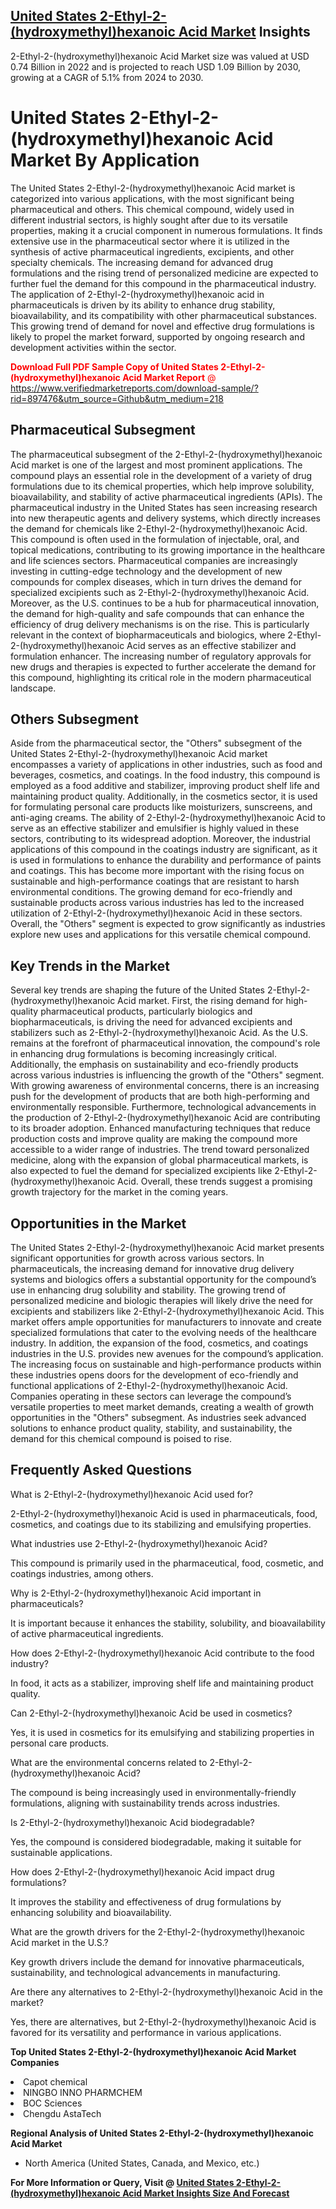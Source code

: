 <h2><a href="https://www.verifiedmarketreports.com/download-sample/?rid=897476&amp;utm_source=Github&amp;utm_medium=218" target="_blank">United States 2-Ethyl-2-(hydroxymethyl)hexanoic Acid Market</a> Insights</h2><p>2-Ethyl-2-(hydroxymethyl)hexanoic Acid Market size was valued at USD 0.74 Billion in 2022 and is projected to reach USD 1.09 Billion by 2030, growing at a CAGR of 5.1% from 2024 to 2030.</p><p><h1>United States 2-Ethyl-2-(hydroxymethyl)hexanoic Acid Market By Application</h1> <p>The United States 2-Ethyl-2-(hydroxymethyl)hexanoic Acid market is categorized into various applications, with the most significant being pharmaceutical and others. This chemical compound, widely used in different industrial sectors, is highly sought after due to its versatile properties, making it a crucial component in numerous formulations. It finds extensive use in the pharmaceutical sector where it is utilized in the synthesis of active pharmaceutical ingredients, excipients, and other specialty chemicals. The increasing demand for advanced drug formulations and the rising trend of personalized medicine are expected to further fuel the demand for this compound in the pharmaceutical industry. The application of 2-Ethyl-2-(hydroxymethyl)hexanoic acid in pharmaceuticals is driven by its ability to enhance drug stability, bioavailability, and its compatibility with other pharmaceutical substances. This growing trend of demand for novel and effective drug formulations is likely to propel the market forward, supported by ongoing research and development activities within the sector. <p><span class=""><span style="color: #ff0000;"><strong>Download Full PDF Sample Copy of United States 2-Ethyl-2-(hydroxymethyl)hexanoic Acid Market Report</strong> @ </span><a href="https://www.verifiedmarketreports.com/download-sample/?rid=897476&amp;utm_source=Github&amp;utm_medium=218" target="_blank">https://www.verifiedmarketreports.com/download-sample/?rid=897476&amp;utm_source=Github&amp;utm_medium=218</a></span></p></p> <h2>Pharmaceutical Subsegment</h2> <p>The pharmaceutical subsegment of the 2-Ethyl-2-(hydroxymethyl)hexanoic Acid market is one of the largest and most prominent applications. The compound plays an essential role in the development of a variety of drug formulations due to its chemical properties, which help improve solubility, bioavailability, and stability of active pharmaceutical ingredients (APIs). The pharmaceutical industry in the United States has seen increasing research into new therapeutic agents and delivery systems, which directly increases the demand for chemicals like 2-Ethyl-2-(hydroxymethyl)hexanoic Acid. This compound is often used in the formulation of injectable, oral, and topical medications, contributing to its growing importance in the healthcare and life sciences sectors. Pharmaceutical companies are increasingly investing in cutting-edge technology and the development of new compounds for complex diseases, which in turn drives the demand for specialized excipients such as 2-Ethyl-2-(hydroxymethyl)hexanoic Acid. Moreover, as the U.S. continues to be a hub for pharmaceutical innovation, the demand for high-quality and safe compounds that can enhance the efficiency of drug delivery mechanisms is on the rise. This is particularly relevant in the context of biopharmaceuticals and biologics, where 2-Ethyl-2-(hydroxymethyl)hexanoic Acid serves as an effective stabilizer and formulation enhancer. The increasing number of regulatory approvals for new drugs and therapies is expected to further accelerate the demand for this compound, highlighting its critical role in the modern pharmaceutical landscape.</p> <h2>Others Subsegment</h2> <p>Aside from the pharmaceutical sector, the "Others" subsegment of the United States 2-Ethyl-2-(hydroxymethyl)hexanoic Acid market encompasses a variety of applications in other industries, such as food and beverages, cosmetics, and coatings. In the food industry, this compound is employed as a food additive and stabilizer, improving product shelf life and maintaining product quality. Additionally, in the cosmetics sector, it is used for formulating personal care products like moisturizers, sunscreens, and anti-aging creams. The ability of 2-Ethyl-2-(hydroxymethyl)hexanoic Acid to serve as an effective stabilizer and emulsifier is highly valued in these sectors, contributing to its widespread adoption. Moreover, the industrial applications of this compound in the coatings industry are significant, as it is used in formulations to enhance the durability and performance of paints and coatings. This has become more important with the rising focus on sustainable and high-performance coatings that are resistant to harsh environmental conditions. The growing demand for eco-friendly and sustainable products across various industries has led to the increased utilization of 2-Ethyl-2-(hydroxymethyl)hexanoic Acid in these sectors. Overall, the "Others" segment is expected to grow significantly as industries explore new uses and applications for this versatile chemical compound.</p> <h2>Key Trends in the Market</h2> <p>Several key trends are shaping the future of the United States 2-Ethyl-2-(hydroxymethyl)hexanoic Acid market. First, the rising demand for high-quality pharmaceutical products, particularly biologics and biopharmaceuticals, is driving the need for advanced excipients and stabilizers such as 2-Ethyl-2-(hydroxymethyl)hexanoic Acid. As the U.S. remains at the forefront of pharmaceutical innovation, the compound's role in enhancing drug formulations is becoming increasingly critical. Additionally, the emphasis on sustainability and eco-friendly products across various industries is influencing the growth of the "Others" segment. With growing awareness of environmental concerns, there is an increasing push for the development of products that are both high-performing and environmentally responsible. Furthermore, technological advancements in the production of 2-Ethyl-2-(hydroxymethyl)hexanoic Acid are contributing to its broader adoption. Enhanced manufacturing techniques that reduce production costs and improve quality are making the compound more accessible to a wider range of industries. The trend toward personalized medicine, along with the expansion of global pharmaceutical markets, is also expected to fuel the demand for specialized excipients like 2-Ethyl-2-(hydroxymethyl)hexanoic Acid. Overall, these trends suggest a promising growth trajectory for the market in the coming years.</p> <h2>Opportunities in the Market</h2> <p>The United States 2-Ethyl-2-(hydroxymethyl)hexanoic Acid market presents significant opportunities for growth across various sectors. In pharmaceuticals, the increasing demand for innovative drug delivery systems and biologics offers a substantial opportunity for the compound’s use in enhancing drug solubility and stability. The growing trend of personalized medicine and biologic therapies will likely drive the need for excipients and stabilizers like 2-Ethyl-2-(hydroxymethyl)hexanoic Acid. This market offers ample opportunities for manufacturers to innovate and create specialized formulations that cater to the evolving needs of the healthcare industry. In addition, the expansion of the food, cosmetics, and coatings industries in the U.S. provides new avenues for the compound’s application. The increasing focus on sustainable and high-performance products within these industries opens doors for the development of eco-friendly and functional applications of 2-Ethyl-2-(hydroxymethyl)hexanoic Acid. Companies operating in these sectors can leverage the compound’s versatile properties to meet market demands, creating a wealth of growth opportunities in the "Others" subsegment. As industries seek advanced solutions to enhance product quality, stability, and sustainability, the demand for this chemical compound is poised to rise.</p> <h2>Frequently Asked Questions</h2> <p>What is 2-Ethyl-2-(hydroxymethyl)hexanoic Acid used for?</p> <p>2-Ethyl-2-(hydroxymethyl)hexanoic Acid is used in pharmaceuticals, food, cosmetics, and coatings due to its stabilizing and emulsifying properties.</p> <p>What industries use 2-Ethyl-2-(hydroxymethyl)hexanoic Acid?</p> <p>This compound is primarily used in the pharmaceutical, food, cosmetic, and coatings industries, among others.</p> <p>Why is 2-Ethyl-2-(hydroxymethyl)hexanoic Acid important in pharmaceuticals?</p> <p>It is important because it enhances the stability, solubility, and bioavailability of active pharmaceutical ingredients.</p> <p>How does 2-Ethyl-2-(hydroxymethyl)hexanoic Acid contribute to the food industry?</p> <p>In food, it acts as a stabilizer, improving shelf life and maintaining product quality.</p> <p>Can 2-Ethyl-2-(hydroxymethyl)hexanoic Acid be used in cosmetics?</p> <p>Yes, it is used in cosmetics for its emulsifying and stabilizing properties in personal care products.</p> <p>What are the environmental concerns related to 2-Ethyl-2-(hydroxymethyl)hexanoic Acid?</p> <p>The compound is being increasingly used in environmentally-friendly formulations, aligning with sustainability trends across industries.</p> <p>Is 2-Ethyl-2-(hydroxymethyl)hexanoic Acid biodegradable?</p> <p>Yes, the compound is considered biodegradable, making it suitable for sustainable applications.</p> <p>How does 2-Ethyl-2-(hydroxymethyl)hexanoic Acid impact drug formulations?</p> <p>It improves the stability and effectiveness of drug formulations by enhancing solubility and bioavailability.</p> <p>What are the growth drivers for the 2-Ethyl-2-(hydroxymethyl)hexanoic Acid market in the U.S.?</p> <p>Key growth drivers include the demand for innovative pharmaceuticals, sustainability, and technological advancements in manufacturing.</p> <p>Are there any alternatives to 2-Ethyl-2-(hydroxymethyl)hexanoic Acid in the market?</p> <p>Yes, there are alternatives, but 2-Ethyl-2-(hydroxymethyl)hexanoic Acid is favored for its versatility and performance in various applications.</p> </p><p><strong>Top United States 2-Ethyl-2-(hydroxymethyl)hexanoic Acid Market Companies</strong></p><div data-test-id=""><p><li>Capot chemical</li><li> NINGBO INNO PHARMCHEM</li><li> BOC Sciences</li><li> Chengdu AstaTech</li></p><div><strong>Regional Analysis of&nbsp;United States 2-Ethyl-2-(hydroxymethyl)hexanoic Acid Market</strong></div><ul><li dir="ltr"><p dir="ltr">North America&nbsp;(United States, Canada, and Mexico, etc.)</p></li></ul><p><strong>For More Information or Query, Visit @&nbsp;</strong><strong><a href="https://www.verifiedmarketreports.com/product/2-ethyl-2-hydroxymethyl-hexanoic-acid-market/?utm_source=Github&amp;utm_medium=218" target="_blank">United States 2-Ethyl-2-(hydroxymethyl)hexanoic Acid Market Insights Size And Forecast</a></strong></p></div>
